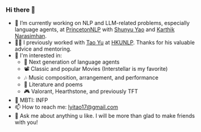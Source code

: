 ### Hi there 👋

- 🔭 I’m currently working on NLP and LLM-related problems, especially language agents, at [PrincetonNLP](https://princeton-nlp.github.io/) with [Shunyu Yao](https://ysymyth.github.io/) and [Karthik Narasimhan](https://www.cs.princeton.edu/~karthikn/).
- 🧑‍💼 I previously worked with [Tao Yu](https://taoyds.github.io/) at [HKUNLP](https://hkunlp.github.io/). Thanks for his valuable advice and mentoring.
- 💖 I'm interested in:
  - 🐬 Next generation of language agents
  - 📽️ Classic and popular Movies (Interstellar is my favorite)
  - 🎶 Music composition, arrangement, and performance
  - 📖 Literature and poems
  - 🎮 Valorant, Hearthstone, and previously TFT
- 🦋 MBTI: INFP
- 📫 How to reach me: lyitao17@gmail.com
- 💬 Ask me about anything u like. I will be more than glad to make friends with you!
<!--
**taogoddd/taogoddd** is a ✨ _special_ ✨ repository because its `README.md` (this file) appears on your GitHub profile.

Here are some ideas to get you started:

- 🌱 I’m currently learning ...
- 👯 I’m looking to collaborate on ...
- 🤔 I’m looking for help with ...
- 💬 Ask me about ...

- 😄 Pronouns: ...
- ⚡ Fun fact: ...
-->
